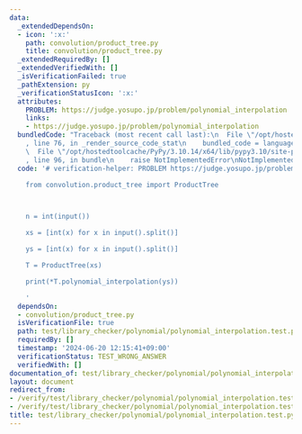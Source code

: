 ```yaml
---
data:
  _extendedDependsOn:
  - icon: ':x:'
    path: convolution/product_tree.py
    title: convolution/product_tree.py
  _extendedRequiredBy: []
  _extendedVerifiedWith: []
  _isVerificationFailed: true
  _pathExtension: py
  _verificationStatusIcon: ':x:'
  attributes:
    PROBLEM: https://judge.yosupo.jp/problem/polynomial_interpolation
    links:
    - https://judge.yosupo.jp/problem/polynomial_interpolation
  bundledCode: "Traceback (most recent call last):\n  File \"/opt/hostedtoolcache/PyPy/3.10.14/x64/lib/pypy3.10/site-packages/onlinejudge_verify/documentation/build.py\"\
    , line 76, in _render_source_code_stat\n    bundled_code = language.bundle(\n\
    \  File \"/opt/hostedtoolcache/PyPy/3.10.14/x64/lib/pypy3.10/site-packages/onlinejudge_verify/languages/python.py\"\
    , line 96, in bundle\n    raise NotImplementedError\nNotImplementedError\n"
  code: '# verification-helper: PROBLEM https://judge.yosupo.jp/problem/polynomial_interpolation

    from convolution.product_tree import ProductTree



    n = int(input())

    xs = [int(x) for x in input().split()]

    ys = [int(x) for x in input().split()]

    T = ProductTree(xs)

    print(*T.polynomial_interpolation(ys))

    '
  dependsOn:
  - convolution/product_tree.py
  isVerificationFile: true
  path: test/library_checker/polynomial/polynomial_interpolation.test.py
  requiredBy: []
  timestamp: '2024-06-20 12:15:41+09:00'
  verificationStatus: TEST_WRONG_ANSWER
  verifiedWith: []
documentation_of: test/library_checker/polynomial/polynomial_interpolation.test.py
layout: document
redirect_from:
- /verify/test/library_checker/polynomial/polynomial_interpolation.test.py
- /verify/test/library_checker/polynomial/polynomial_interpolation.test.py.html
title: test/library_checker/polynomial/polynomial_interpolation.test.py
---
```

